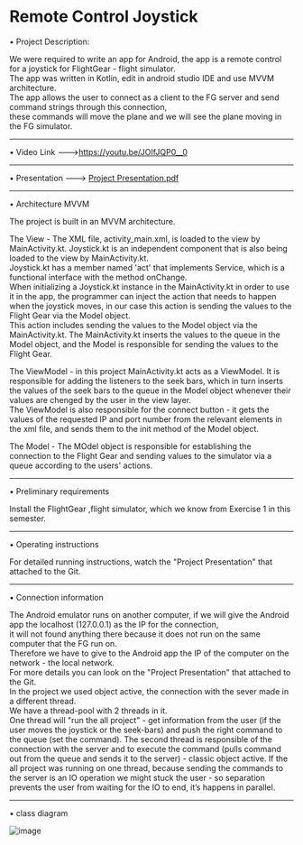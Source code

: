 # Remote Control Joystick

• Project Description:

We were required to write an app for Android, the app is a remote control for a joystick for FlightGear - flight simulator.  
The app was written in Kotlin, edit in android studio IDE and use MVVM architecture.  
The app allows the user to connect as a client to the FG server and send command strings through this connection,  
these commands will move the plane and we will see the plane moving in the FG simulator.  
_______________________________________________________________________________________________________
• Video Link --->https://youtu.be/JOIfJQP0__0
_______________________________________________________________________________________________________
• Presentation --->  [Project Presentation.pdf](https://github.com/ShellyNR/Remote-Joystick/files/6721598/Project.Presentation.pdf)

_______________________________________________________________________________________________________
• Architecture MVVM

The project is built in an MVVM architecture.

The View - The XML file, activity_main.xml, is loaded to the view by MainActivity.kt. Joystick.kt is an independent component that is also being loaded to the view by MainActivity.kt.  
Joystick.kt has a member named 'act' that implements Service, which is a functional interface with the method onChange.  
When initializing a Joystick.kt instance in the MainActivity.kt in order to use it in the app, the programmer can inject  the action that needs to happen when the joystick moves, in our case this action is sending the values to the Flight Gear via the Model object.  
This action includes sending the values to the Model object via the MainActivity.kt. The MainActivity.kt inserts the values to the queue in the Model object, and the Model is responsible for sending the values to the Flight Gear.  

The ViewModel - in this project MainActivity.kt acts as a ViewModel. It is responsible for adding the listeners to the seek bars, which in turn inserts the values of the seek bars to the queue in the Model object whenever their values are chenged by the user in the view layer.  
The ViewModel is also responsible for the connect button - it gets the values of the requested IP and port number from the relevant elements in the xml file, and sends them to the init method of the Model object.  

The Model  - The MOdel object is responsible for establishing the connection to the Flight Gear and sending values to the simulator via a queue according to the users' actions.  
_______________________________________________________________________________________________________
• Preliminary requirements

Install the FlightGear ,flight simulator, which we know from Exercise 1 in this semester.  
_______________________________________________________________________________________________________

• Operating instructions

For detailed running instructions, watch the "Project Presentation" that attached to the Git.  
_______________________________________________________________________________________________________
• Connection information

The Android emulator runs on another computer, if we will give the Android app the localhost (127.0.0.1) as the IP for the connection,  
it will not found anything there because it does not run on the same computer that the FG run on.  
Therefore we have to give to the Android app the IP of the computer on the network - the local network.  
For more details you can look on the "Project Presentation" that attached to the Git.  
In the project we used object active, the connection with the sever made in a different thread.  
We have a thread-pool with 2 threads in it.  
One thread will "run the all project" - get information from the user (if the user moves the joystick or the seek-bars) and push the right command to the queue (set the command).
The second thread is responsible of the connection with the server and to execute the command (pulls command out from the queue and sends it to the server) - classic object active.
If the all project was running on one thread, because sending the commands to the server is an IO operation we might stuck the user - so separation prevents the user from waiting for the IO to end, it’s happens in parallel.
_______________________________________________________________________________________________________

• class diagram 

![image](https://user-images.githubusercontent.com/82324960/123545056-ea231f00-d75e-11eb-8808-88970124371b.png)

